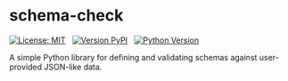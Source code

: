 schema-check
============

[![License: MIT](https://img.shields.io/badge/License-MIT-yellow.svg)](https://opensource.org/licenses/MIT)
&nbsp;
[![Version PyPI](https://img.shields.io/pypi/v/schema-check.svg)](https://pypi.org/project/schema-check)
&nbsp;
[![Python Version](https://img.shields.io/pypi/pyversions/schema-check.svg?logo=python&logoColor=white)](https://www.python.org/downloads)

A simple Python library for defining and validating schemas against user-provided
JSON-like data.
